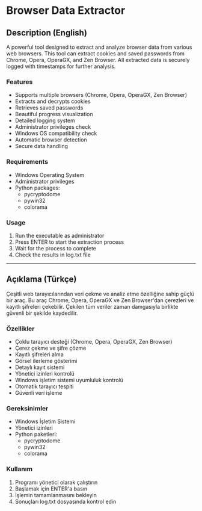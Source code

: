 # Browser Data Extractor

## Description (English)
A powerful tool designed to extract and analyze browser data from various web browsers. This tool can extract cookies and saved passwords from Chrome, Opera, OperaGX, and Zen Browser. All extracted data is securely logged with timestamps for further analysis.

### Features
- Supports multiple browsers (Chrome, Opera, OperaGX, Zen Browser)
- Extracts and decrypts cookies
- Retrieves saved passwords
- Beautiful progress visualization
- Detailed logging system
- Administrator privileges check
- Windows OS compatibility check
- Automatic browser detection
- Secure data handling

### Requirements
- Windows Operating System
- Administrator privileges
- Python packages:
  - pycryptodome
  - pywin32
  - colorama

### Usage
1. Run the executable as administrator
2. Press ENTER to start the extraction process
3. Wait for the process to complete
4. Check the results in log.txt file

---

## Açıklama (Türkçe)
Çeşitli web tarayıcılarından veri çekme ve analiz etme özelliğine sahip güçlü bir araç. Bu araç Chrome, Opera, OperaGX ve Zen Browser'dan çerezleri ve kayıtlı şifreleri çekebilir. Çekilen tüm veriler zaman damgasıyla birlikte güvenli bir şekilde kaydedilir.

### Özellikler
- Çoklu tarayıcı desteği (Chrome, Opera, OperaGX, Zen Browser)
- Çerez çekme ve şifre çözme
- Kayıtlı şifreleri alma
- Görsel ilerleme gösterimi
- Detaylı kayıt sistemi
- Yönetici izinleri kontrolü
- Windows işletim sistemi uyumluluk kontrolü
- Otomatik tarayıcı tespiti
- Güvenli veri işleme

### Gereksinimler
- Windows İşletim Sistemi
- Yönetici izinleri
- Python paketleri:
  - pycryptodome
  - pywin32
  - colorama

### Kullanım
1. Programı yönetici olarak çalıştırın
2. Başlamak için ENTER'a basın
3. İşlemin tamamlanmasını bekleyin
4. Sonuçları log.txt dosyasında kontrol edin

